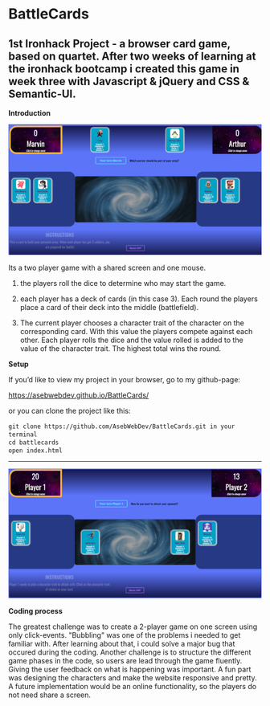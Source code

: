 # BattleCards
## 1st Ironhack Project - a browser card game, based on quartet. After two weeks of learning at the ironhack bootcamp i created this game in week three with Javascript & jQuery and CSS & Semantic-UI.

**Introduction**

![](https://github.com/AsebWebDev/BattleCards/blob/master/img/screenshot.png)


Its a two player game with a shared screen and one mouse. 

1. the players roll the dice to determine who may start the game. 

2. each player has a deck of cards (in this case 3). Each round the players place a card 
 of their deck into the middle (battlefield).

3. The current player chooses a character trait of the character on the corresponding card. With this value the players compete against each other. Each player rolls the dice and the value rolled is added to the value of the character trait. The highest total wins the round. 

**Setup**

If you’d like to view my project in your browser, go to my github-page: 

https://asebwebdev.github.io/BattleCards/

or you can clone the project like this:

```
git clone https://github.com/AsebWebDev/BattleCards.git in your terminal
cd battlecards
open index.html
```

---

![](https://github.com/AsebWebDev/BattleCards/blob/master/img/screenshot2.png)


**Coding process**

The greatest challenge was to create a 2-player game on one screen using only click-events. "Bubbling" was one of the problems i needed to get familiar with. After learning about that, i could solve a major bug that occured during the coding. Another challenge is to structure the different game phases in the code, so users are lead through the game fluently. Giving the user feedback on what is happening was important. A fun part was designing the characters and make the website responsive and pretty. A future implementation would be an online functionality, so the players do not need share a screen.
